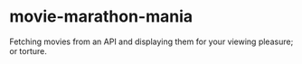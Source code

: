 # movie-marathon-mania
Fetching movies from an API and displaying them for your viewing pleasure; or torture.
